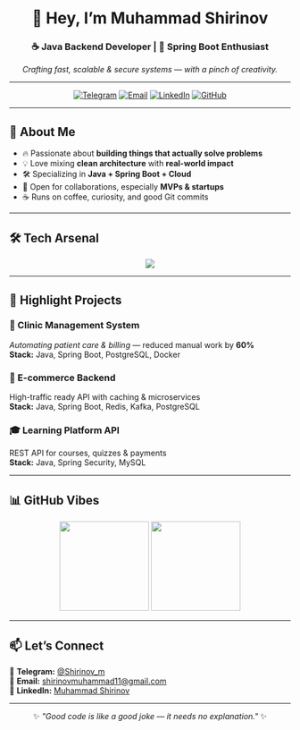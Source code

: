 <div align="center">

# 👋 Hey, I’m **Muhammad Shirinov**
### ☕ Java Backend Developer | 🚀 Spring Boot Enthusiast
*Crafting fast, scalable & secure systems — with a pinch of creativity.*

---

[![Telegram](https://img.shields.io/badge/Telegram-26A5E4?style=for-the-badge&logo=telegram&logoColor=white)](https://t.me/Shirinov_m)
[![Email](https://img.shields.io/badge/Email-EA4335?style=for-the-badge&logo=gmail&logoColor=white)](mailto:shirinovmuhammad11@gmail.com)
[![LinkedIn](https://img.shields.io/badge/LinkedIn-0A66C2?style=for-the-badge&logo=linkedin&logoColor=white)](https://www.linkedin.com/in/muhammad-shirinov-1a5b35366)
[![GitHub](https://img.shields.io/badge/GitHub-181717?style=for-the-badge&logo=github&logoColor=white)](https://github.com/shirinov77)

</div>

---

## 🚀 About Me
- 🔥 Passionate about **building things that actually solve problems**  
- 💡 Love mixing **clean architecture** with **real-world impact**  
- 🛠️ Specializing in **Java + Spring Boot + Cloud**  
- 🤝 Open for collaborations, especially **MVPs & startups**  
- ☕ Runs on coffee, curiosity, and good Git commits

---

## 🛠 Tech Arsenal
<p align="center">
<img src="https://skillicons.dev/icons?i=java,spring,postgres,mongodb,redis,docker,git,linux,aws&theme=dark" />
</p>

---

## 📂 Highlight Projects
### 🏥 Clinic Management System
*Automating patient care & billing* — reduced manual work by **60%**  
**Stack:** Java, Spring Boot, PostgreSQL, Docker

### 🛒 E-commerce Backend
High-traffic ready API with caching & microservices  
**Stack:** Java, Spring Boot, Redis, Kafka, PostgreSQL

### 🎓 Learning Platform API
REST API for courses, quizzes & payments  
**Stack:** Java, Spring Security, MySQL

---

## 📊 GitHub Vibes
<p align="center">
  <img src="https://github-readme-stats.vercel.app/api?username=shirinov77&show_icons=true&theme=radical&hide_border=true" height="160"/>
  <img src="https://github-readme-streak-stats.herokuapp.com/?user=shirinov77&theme=radical&hide_border=true" height="160"/>
</p>

---

## 📫 Let’s Connect
💬 **Telegram:** [@Shirinov_m](https://t.me/Shirinov_m)  
📧 **Email:** shirinovmuhammad11@gmail.com  
🔗 **LinkedIn:** [Muhammad Shirinov](https://www.linkedin.com/in/muhammad-shirinov-1a5b35366)  

---

<div align="center">

✨ *"Good code is like a good joke — it needs no explanation."* ✨

</div>
